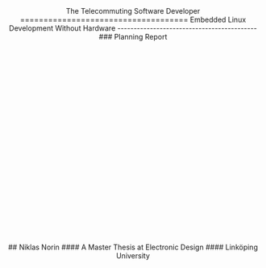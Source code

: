 <div style="height:25vh;"></div>
<center>
The Telecommuting Software Developer
====================================
Embedded Linux Development Without Hardware
-------------------------------------------
### Planning Report
<div style="height:10vh;"></div>
## Niklas Norin
#### A Master Thesis at Electronic Design
#### Linköping University
</center>
<div style="height:25vh;"></div>